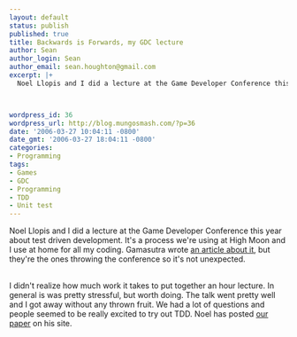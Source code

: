 ```yaml
---
layout: default
status: publish
published: true
title: Backwards is Forwards, my GDC lecture
author: Sean
author_login: Sean
author_email: sean.houghton@gmail.com
excerpt: |+
  Noel Llopis and I did a lecture at the Game Developer Conference this year about test driven development.  It's a process we're using at High Moon and I use at home for all my coding.  Gamasutra wrote <a href="http://www.gamasutra.com/features/20060322/duffy_01.shtml">an article about it</a>, but they're the ones throwing the conference so it's not unexpected.



wordpress_id: 36
wordpress_url: http://blog.mungosmash.com/?p=36
date: '2006-03-27 10:04:11 -0800'
date_gmt: '2006-03-27 18:04:11 -0800'
categories:
- Programming
tags:
- Games
- GDC
- Programming
- TDD
- Unit test
---
```

Noel Llopis and I did a lecture at the Game Developer Conference this year about test driven development.  It's a process we're using at High Moon and I use at home for all my coding.  Gamasutra wrote <a href="http://www.gamasutra.com/features/20060322/duffy_01.shtml">an article about it</a>, but they're the ones throwing the conference so it's not unexpected.

<a id="more"></a><a id="more-36"></a><br />
I didn't realize how much work it takes to put together an hour lecture.  In general is was pretty stressful, but worth doing.  The talk went pretty well and I got away without any thrown fruit.  We had a lot of questions and people seemed to be really excited to try out TDD.  Noel has posted <a href="http://www.gamesfromwithin.com/articles/0603/000107.html">our paper</a> on his site.

